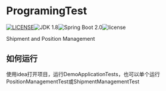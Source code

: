 # ProgramingTest

[![LICENSE](https://img.shields.io/badge/license-Anti%20996-blue.svg)](https://github.com/996icu/996.ICU/blob/master/LICENSE)![JDK 1.8](https://img.shields.io/badge/JDK-1.8-brightgreen.svg)![Spring Boot 2.0](https://img.shields.io/badge/Spring%20Boot-2.0-brightgreen.svg)![license](https://img.shields.io/badge/license-MPL--2.0-blue.svg)

Shipment and Position Management

## 如何运行 

使用idea打开项目，运行DemoApplicationTests，也可以单个运行PositionManagementTest或ShipmentManagementTest

